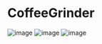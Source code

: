 # CoffeeGrinder

![image](https://user-images.githubusercontent.com/44239879/126876133-c4f66833-b420-4656-8ab0-3cbd6646468d.png)
![image](https://user-images.githubusercontent.com/44239879/126876136-3ceb061f-1cec-4ce6-8398-97794d0e1bf0.png)
![image](https://user-images.githubusercontent.com/44239879/126876140-9c1b666d-21d6-4676-a5a4-6ee7e107ceb1.png)
